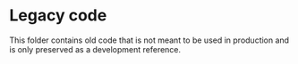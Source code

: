 # Legacy code

This folder contains old code that is not meant to be used in production and is only preserved as a development reference.
